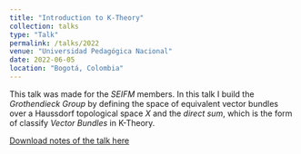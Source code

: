 ```yaml
---
title: "Introduction to K-Theory"
collection: talks
type: "Talk"
permalink: /talks/2022
venue: "Universidad Pedagógica Nacional"
date: 2022-06-05
location: "Bogotá, Colombia"
---
```


This talk was made for the <i>SEIFM</i> members. In this talk I build the <i>Grothendieck Group</i> by defining the space of equivalent vector bundles over a Haussdorf topological space <i>X</i> and the <i>direct sum</i>, which is the form of classify <i>Vector Bundles</i> in K-Theory.

[Download notes of the talk here](/files/K-Theory.pdf)